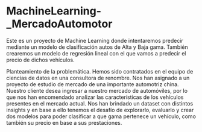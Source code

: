 # MachineLearning-_MercadoAutomotor
Este es un proyecto de Machine Learning donde intentaremos predecir mediante un modelo de clasificación autos de Alta y Baja gama. También crearemos un modelo de regresión lineal con el que vamos a predecir el precio de dichos vehículos.

Planteamiento de la problemática.
​Hemos sido contratados en el equipo de ciencias de datos en una consultora de renombre. 
Nos han asignado a un proyecto de estudio de mercado de una importante automotriz china. Nuestro cliente desea ingresar a nuestro mercado de automóviles, por lo que nos han encomendado analizar las características de los vehículos presentes en el mercado actual. 
Nos han brindado un dataset con distintos insights y en base a ello tenemos el desafío de explorarlo, evaluarlo y crear dos modelos para poder clasificar a que gama pertenece un vehículo, como también su precio en base a sus prestaciones.
